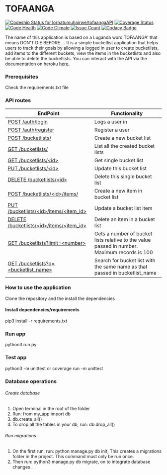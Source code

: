 # TOFAANGA

[![Codeship Status for lornatumuhairwe/tofaangaAPI](https://app.codeship.com/projects/a14e2a10-58c4-0135-5a0a-5ec3d4c61cb2/status?branch=master)](https://app.codeship.com/projects/236419)
[![Coverage Status](https://coveralls.io/repos/github/lornatumuhairwe/tofaangaAPI/badge.svg?branch=master)](https://coveralls.io/github/lornatumuhairwe/tofaangaAPI?branch=master)
[![Code Health](https://landscape.io/github/lornatumuhairwe/tofaangaAPI/master/landscape.svg?style=flat)](https://landscape.io/github/lornatumuhairwe/tofaangaAPI/master)
[![Code Climate](https://codeclimate.com/github/lornatumuhairwe/tofaangaAPI/badges/gpa.svg)](https://codeclimate.com/github/lornatumuhairwe/tofaangaAPI)
[![Issue Count](https://codeclimate.com/github/lornatumuhairwe/tofaangaAPI/badges/issue_count.svg)](https://codeclimate.com/github/lornatumuhairwe/tofaangaAPI)
[![Codacy Badge](https://api.codacy.com/project/badge/Grade/6cec6f639a5048748b9d0e3054645054)](https://www.codacy.com/app/lornatumuhairwe/tofaangaAPI?utm_source=github.com&amp;utm_medium=referral&amp;utm_content=lornatumuhairwe/tofaangaAPI&amp;utm_campaign=Badge_Grade)

The name of this application is based on a Luganda word TOFAANGA' that means DON'T DIE BEFORE ...
It is a simple bucketlist application that helps users to track their goals by allowing a logged in user to create
bucketlists, add items to the different buckets, view the items in the bucketlists and also be able to delete the bucketlists.
You can interact with the API via the documentation on heroku [here.](http://tofaangapi.herokuapp.com/apidocs)

### Prerequisites
Check the requirements.txt file

### API routes

| EndPoint | Functionality |
| -------- | ------------- |
| [ POST /auth/login ](#) | Logs a user in |
| [ POST /auth/register ](#) | Register a user |
| [ POST /bucketlists/ ](#) | Create a new bucket list |
| [ GET /bucketlists/ ](#) | List all the created bucket lists |
| [ GET /bucketlists/\<id> ](#) | Get single bucket list |
| [ PUT /bucketlists/\<id> ](#) | Update this bucket list |
| [ DELETE /bucketlists/\<id> ](#) | Delete this single bucket list |
| [ POST /bucketlists/\<id>/items/ ](#) | Create a new item in bucket list |
| [ PUT /bucketlists/\<id>/items/<item_id> ](#) | Update a bucket list item |
| [ DELETE /bucketlists/\<id>/items/<item_id> ](#) | Delete an item in a bucket list |
| [ GET /bucketlists?limit=\<number> ](#) | Gets a number of bucket lists relative to the value passed in number. Maximum records is 100 |
| [ GET /bucketlists?q=\<bucketlist_name> ](#) | Search for bucket list with the same name as that passed in bucketlist_name |


### How to use the application
Clone the repository and the install the dependencies

#### Install dependencies/requirements
pip3 install -r requirements.txt

### Run app
python3 run.py

### Test app
python3 -m unittest or
coverage run -m unittest

### Database operations
###### Create database
1. Open terminal in the root of the folder
2. Run: from my_app import db
3. db.create_all()
4. To drop all the tables in your db, run: db.drop_all()

###### Run migrations
1. On the first run, run: python manage.py db init, This creates a migrations folder in the project.
This command must only be run once.
2. Then run: python3 manage.py db migrate, on to integrate database changes
.

